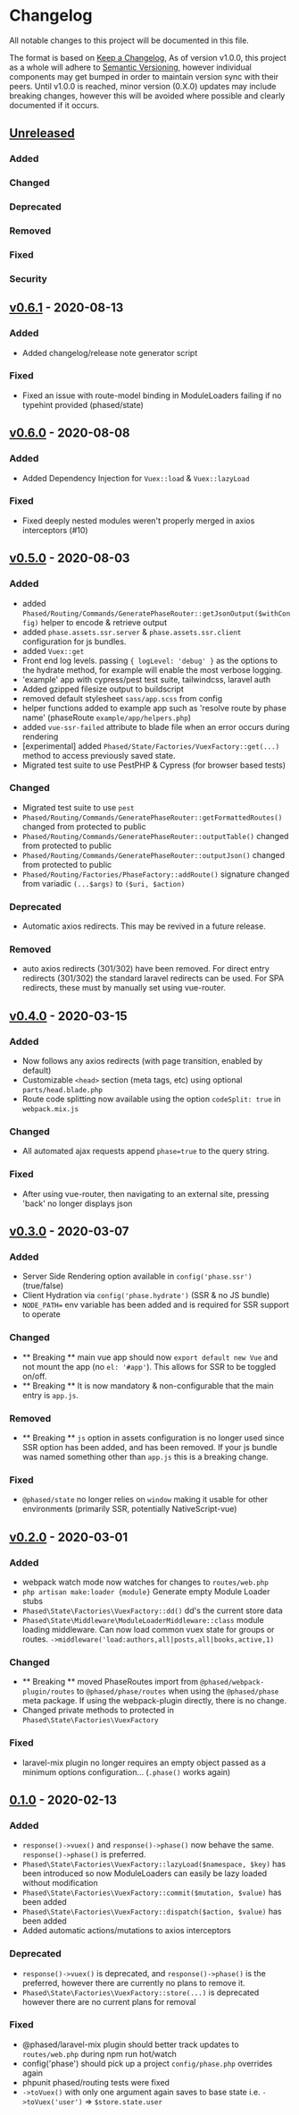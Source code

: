# Changelog
All notable changes to this project will be documented in this file.

The format is based on [Keep a Changelog](https://keepachangelog.com/en/1.0.0/),
As of version v1.0.0, this project as a whole will adhere to [Semantic Versioning](https://semver.org/spec/v2.0.0.html), however individual components may get bumped in order to maintain version sync with their peers. Until v1.0.0 is reached, minor version (0.X.0) updates may include breaking changes, however this will be avoided where possible and clearly documented if it occurs.

## [Unreleased](https://github.com/reed-jones/phase/compare/v0.6.1...master)

### Added

### Changed

### Deprecated

### Removed

### Fixed

### Security

## [v0.6.1](https://github.com/reed-jones/phase/compare/v0.6.0...v0.6.1) - 2020-08-13

### Added
- Added changelog/release note generator script

### Fixed
- Fixed an issue with route-model binding in ModuleLoaders failing if no typehint provided (phased/state)

## [v0.6.0](https://github.com/reed-jones/phase/compare/v0.5.0...v0.6.0) - 2020-08-08

### Added
- Added Dependency Injection for `Vuex::load` & `Vuex::lazyLoad`

### Fixed
- Fixed deeply nested modules weren't properly merged in axios interceptors (#10)

## [v0.5.0](https://github.com/reed-jones/phase/compare/v0.4.0...v0.5.0) - 2020-08-03

### Added
- added `Phased/Routing/Commands/GeneratePhaseRouter::getJsonOutput($withConfig)` helper to encode & retrieve output
- added `phase.assets.ssr.server` & `phase.assets.ssr.client` configuration for js bundles.
- added `Vuex::get`
- Front end log levels. passing `{ logLevel: 'debug' }` as the options to the hydrate method, for example will enable the most verbose logging.
- 'example' app with cypress/pest test suite, tailwindcss, laravel auth
- Added gzipped filesize output to buildscript
- removed default stylesheet `sass/app.scss` from config
- helper functions added to example app such as 'resolve route by phase name' (phaseRoute `example/app/helpers.php`)
- added `vue-ssr-failed` attribute to blade file when an error occurs during rendering
- [experimental] added `Phased/State/Factories/VuexFactory::get(...)` method to access previously saved state.
- Migrated test suite to use PestPHP & Cypress (for browser based tests)

### Changed
- Migrated test suite to use `pest`
- `Phased/Routing/Commands/GeneratePhaseRouter::getFormattedRoutes()` changed from protected to public
- `Phased/Routing/Commands/GeneratePhaseRouter::outputTable()` changed from protected to public
- `Phased/Routing/Commands/GeneratePhaseRouter::outputJson()` changed from protected to public
- `Phased/Routing/Factories/PhaseFactory::addRoute()` signature changed from variadic `(...$args)` to `($uri, $action)`

### Deprecated
- Automatic axios redirects. This may be revived in a future release.

### Removed
- auto axios redirects (301/302) have been removed. For direct entry redirects (301/302) the standard laravel redirects can be used. For SPA redirects, these must by manually set using vue-router.

## [v0.4.0](https://github.com/reed-jones/phase/compare/v0.3.0...v0.4.0) - 2020-03-15
### Added
- Now follows any axios redirects (with page transition, enabled by default)
- Customizable `<head>` section (meta tags, etc) using optional `parts/head.blade.php`
- Route code splitting now available using the option `codeSplit: true` in `webpack.mix.js`

### Changed
- All automated ajax requests append `phase=true` to the query string.

### Fixed
- After using vue-router, then navigating to an external site, pressing 'back' no longer displays json

## [v0.3.0](https://github.com/reed-jones/phase/compare/v0.2.0...v0.3.0) - 2020-03-07
### Added
- Server Side Rendering option available in `config('phase.ssr')` (true/false)
- Client Hydration via `config('phase.hydrate')` (SSR & no JS bundle)
- `NODE_PATH=` env variable has been added and is required for SSR support to operate
### Changed
- ** Breaking ** main vue app should now `export default new Vue` and not mount the app (no `el: '#app'`). This allows for SSR to be toggled on/off.
- ** Breaking ** It is now mandatory & non-configurable that the main entry is `app.js`.
### Removed
- ** Breaking ** `js` option in assets configuration is no longer used since SSR option has been added, and has been removed. If your js bundle was named something other than `app.js` this is a breaking change.
### Fixed
- `@phased/state` no longer relies on `window` making it usable for other environments (primarily SSR, potentially NativeScript-vue)


## [v0.2.0](https://github.com/reed-jones/phase/compare/v0.1.0...v0.2.0) - 2020-03-01

### Added
- webpack watch mode now watches for changes to `routes/web.php`
- `php artisan make:loader {module}` Generate empty Module Loader stubs
- `Phased\State\Factories\VuexFactory::dd()` dd's the current store data
- `Phased\State\Middleware\ModuleLoaderMiddleware::class` module loading middleware. Can now load common vuex state for groups or routes. `->middleware('load:authors,all|posts,all|books,active,1)`

### Changed
- ** Breaking ** moved PhaseRoutes import from `@phased/webpack-plugin/routes` to `@phased/phase/routes` when using the `@phased/phase` meta package. If using the webpack-plugin directly, there is no change.
- Changed private methods to protected in `Phased\State\Factories\VuexFactory`

### Fixed
- laravel-mix plugin no longer requires an empty object passed as a minimum options configuration... (`.phase()` works again)


## [0.1.0](https://github.com/reed-jones/phase/compare/v0.0.3...v0.1.0) - 2020-02-13

### Added
- `response()->vuex()` and `response()->phase()` now behave the same. `response()->phase()` is preferred.
- `Phased\State\Factories\VuexFactory::lazyLoad($namespace, $key)` has been introduced so now ModuleLoaders can easily be lazy loaded without modification
- `Phased\State\Factories\VuexFactory::commit($mutation, $value)` has been added
- `Phased\State\Factories\VuexFactory::dispatch($action, $value)` has been added
- Added automatic actions/mutations to axios interceptors

### Deprecated
- `response()->vuex()` is deprecated, and `response()->phase()` is the preferred, however there are currently no plans to remove it.
- `Phased\State\Factories\VuexFactory::store(...)` is deprecated however there are no current plans for removal

### Fixed
- @phased/laravel-mix plugin should better track updates to `routes/web.php` during npm run hot/watch
- config('phase') should pick up a project `config/phase.php` overrides again
- phpunit phased/routing tests were fixed
- `->toVuex()` with only one argument again saves to base state i.e. `->toVuex('user')` => `$store.state.user`
